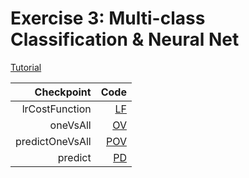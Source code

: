 # Exercise 3: Multi-class Classification & Neural Net

[Tutorial](https://github.com/PeterWrighten/MachineLearning/blob/main/AndrewNG-ML/ex3-MC%26NN/ex3.pdf)

Checkpoint|Code
--:|--:
lrCostFunction | [LF](https://github.com/PeterWrighten/MachineLearning/blob/main/AndrewNG-ML/ex3-MC%26NN/lrCostFunction.m)
oneVsAll | [OV](https://github.com/PeterWrighten/MachineLearning/blob/main/AndrewNG-ML/ex3-MC%26NN/oneVsAll.m)
predictOneVsAll | [POV](https://github.com/PeterWrighten/MachineLearning/blob/main/AndrewNG-ML/ex3-MC%26NN/predictOneVsAll.m)
predict |  [PD](https://github.com/PeterWrighten/MachineLearning/blob/main/AndrewNG-ML/ex3-MC%26NN/predict.m)
